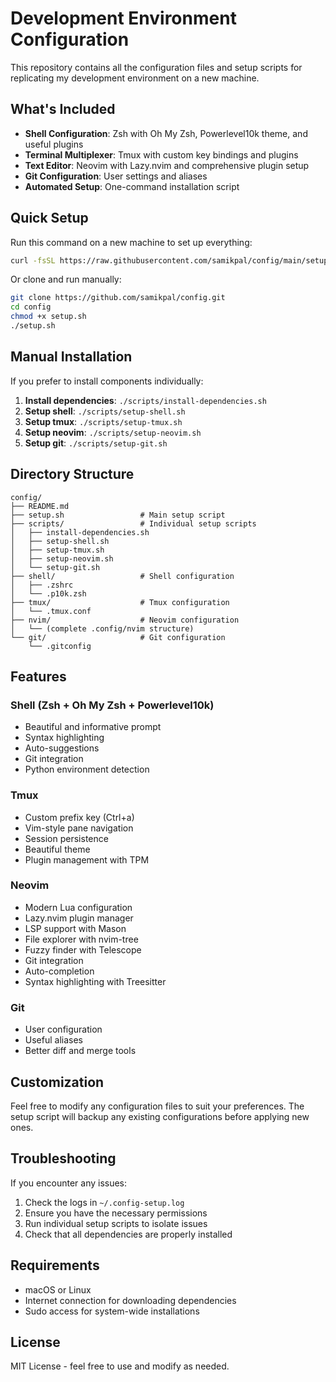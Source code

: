# Development Environment Configuration

This repository contains all the configuration files and setup scripts for replicating my development environment on a new machine.

## What's Included

- **Shell Configuration**: Zsh with Oh My Zsh, Powerlevel10k theme, and useful plugins
- **Terminal Multiplexer**: Tmux with custom key bindings and plugins
- **Text Editor**: Neovim with Lazy.nvim and comprehensive plugin setup
- **Git Configuration**: User settings and aliases
- **Automated Setup**: One-command installation script

## Quick Setup

Run this command on a new machine to set up everything:

```bash
curl -fsSL https://raw.githubusercontent.com/samikpal/config/main/setup.sh | bash
```

Or clone and run manually:

```bash
git clone https://github.com/samikpal/config.git
cd config
chmod +x setup.sh
./setup.sh
```

## Manual Installation

If you prefer to install components individually:

1. **Install dependencies**: `./scripts/install-dependencies.sh`
2. **Setup shell**: `./scripts/setup-shell.sh`
3. **Setup tmux**: `./scripts/setup-tmux.sh`
4. **Setup neovim**: `./scripts/setup-neovim.sh`
5. **Setup git**: `./scripts/setup-git.sh`

## Directory Structure

```
config/
├── README.md
├── setup.sh                 # Main setup script
├── scripts/                 # Individual setup scripts
│   ├── install-dependencies.sh
│   ├── setup-shell.sh
│   ├── setup-tmux.sh
│   ├── setup-neovim.sh
│   └── setup-git.sh
├── shell/                   # Shell configuration
│   ├── .zshrc
│   └── .p10k.zsh
├── tmux/                    # Tmux configuration
│   └── .tmux.conf
├── nvim/                    # Neovim configuration
│   └── (complete .config/nvim structure)
└── git/                     # Git configuration
    └── .gitconfig
```

## Features

### Shell (Zsh + Oh My Zsh + Powerlevel10k)
- Beautiful and informative prompt
- Syntax highlighting
- Auto-suggestions
- Git integration
- Python environment detection

### Tmux
- Custom prefix key (Ctrl+a)
- Vim-style pane navigation
- Session persistence
- Beautiful theme
- Plugin management with TPM

### Neovim
- Modern Lua configuration
- Lazy.nvim plugin manager
- LSP support with Mason
- File explorer with nvim-tree
- Fuzzy finder with Telescope
- Git integration
- Auto-completion
- Syntax highlighting with Treesitter

### Git
- User configuration
- Useful aliases
- Better diff and merge tools

## Customization

Feel free to modify any configuration files to suit your preferences. The setup script will backup any existing configurations before applying new ones.

## Troubleshooting

If you encounter any issues:

1. Check the logs in `~/.config-setup.log`
2. Ensure you have the necessary permissions
3. Run individual setup scripts to isolate issues
4. Check that all dependencies are properly installed

## Requirements

- macOS or Linux
- Internet connection for downloading dependencies
- Sudo access for system-wide installations

## License

MIT License - feel free to use and modify as needed.
